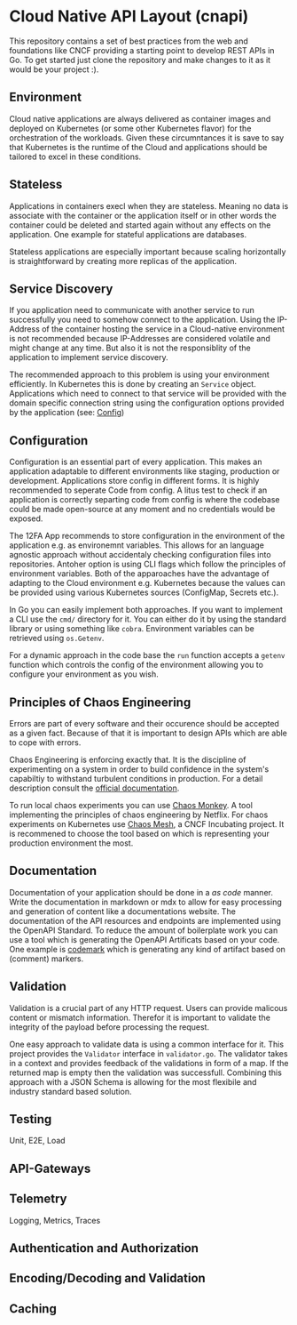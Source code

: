 # Cloud Native API Layout (cnapi)

This repository contains a set of best practices from the web and foundations
like CNCF providing a starting point to develop REST APIs in Go. To get started
just clone the repository and make changes to it as it would be your project :).

## Environment

Cloud native applications are always delivered as container images and deployed
on Kubernetes (or some other Kubernetes flavor) for the orchestration of the
workloads. Given these circumntances it is save to say that Kubernetes is the
runtime of the Cloud and applications should be tailored to excel in these
conditions.

## Stateless

Applications in containers execl when they are stateless. Meaning no data is
associate with the container or the application itself or in other words the
container could be deleted and started again without any effects on the
application. One example for stateful applications are databases.

Stateless applications are especially important because scaling horizontally is
straightforward by creating more replicas of the application.

## Service Discovery

If you application need to communicate with another service to run successfully
you need to somehow connect to the application. Using the IP-Address of the
container hosting the service in a Cloud-native environment is not recommended
because IP-Addresses are considered volatile and might change at any time. But
also it is not the responsiblity of the application to implement service
discovery.

The recommended approach to this problem is using your environment efficiently.
In Kubernetes this is done by creating an `Service` object. Applications which
need to connect to that service will be provided with the domain specific
connection string using the configuration options provided by the application
(see: [Config](#configuration))

## Configuration

Configuration is an essential part of every application. This makes an
application adaptable to different environments like staging, production or
development. Applications store config in different forms. It is highly
recommended to seperate Code from config. A litus test to check if an
application is correctly separting code from config is where the codebase could
be made open-source at any moment and no credentials would be exposed.

The 12FA App recommends to store configuration in the environment of the
application e.g. as environemnt variables. This allows for an language agnostic
approach without accidentaly checking configuration files into repositories.
Antoher option is using CLI flags which follow the principles of environment
variables. Both of the apparoaches have the advantage of adapting to the Cloud
environment e.g. Kubernetes because the values can be provided using various
Kubernetes sources (ConfigMap, Secrets etc.).

In Go you can easily implement both approaches. If you want to implement a CLI
use the `cmd/` directory for it. You can either do it by using the standard
library or using something like `cobra`. Environment variables can be retrieved
using `os.Getenv`.

For a dynamic approach in the code base the `run` function accepts a `getenv`
function which controls the config of the environment allowing you to configure
your environment as you wish.

## Principles of Chaos Engineering

Errors are part of every software and their occurence should be accepted as a
given fact. Because of that it is important to design APIs which are able to
cope with errors.

Chaos Engineering is enforcing exactly that. It is the discipline of
experimenting on a system in order to build confidence in the system's
capabiltiy to withstand turbulent conditions in production. For a detail
description consult the
[official documentation](https://principlesofchaos.org/).

To run local chaos experiments you can use
[Chaos Monkey](https://github.com/Netflix/chaosmonkey). A tool implementing the
principles of chaos engineering by Netflix. For chaos experiments on Kubernetes
use [Chaos Mesh](https://chaos-mesh.org/), a CNCF Incubating project. It is
recommened to choose the tool based on which is representing your production
environment the most.

## Documentation

Documentation of your application should be done in a _as code_ manner. Write
the documentation in markdown or mdx to allow for easy processing and generation
of content like a documentations website. The documentation of the API resources
and endpoints are implemented using the OpenAPI Standard. To reduce the amount
of boilerplate work you can use a tool which is generating the OpenAPI
Artificats based on your code. One example is
[codemark](https://github.com/naivary/codemark) which is generating any kind of
artifact based on (comment) markers.

## Validation

Validation is a crucial part of any HTTP request. Users can provide malicous
content or mismatch information. Therefor it is important to validate the
integrity of the payload before processing the request.

One easy approach to validate data is using a common interface for it. This
project provides the `Validator` interface in `validator.go`. The validator
takes in a context and provides feedback of the validations in form of a map. If
the returned map is empty then the validation was successfull. Combining this
approach with a JSON Schema is allowing for the most flexibile and industry
standard based solution.

## Testing

Unit, E2E, Load

## API-Gateways

## Telemetry

Logging, Metrics, Traces

## Authentication and Authorization

## Encoding/Decoding and Validation

## Caching
